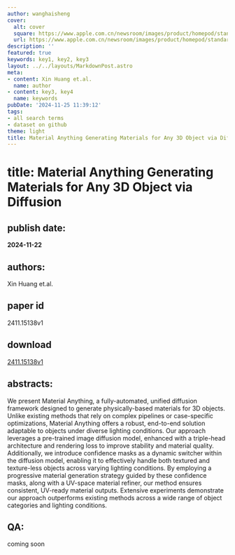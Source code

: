 ```yaml
---
author: wanghaisheng
cover:
  alt: cover
  square: https://www.apple.com.cn/newsroom/images/product/homepod/standard/Apple-HomePod-hero-230118_big.jpg.large_2x.jpg
  url: https://www.apple.com.cn/newsroom/images/product/homepod/standard/Apple-HomePod-hero-230118_big.jpg.large_2x.jpg
description: ''
featured: true
keywords: key1, key2, key3
layout: ../../layouts/MarkdownPost.astro
meta:
- content: Xin Huang et.al.
  name: author
- content: key3, key4
  name: keywords
pubDate: '2024-11-25 11:39:12'
tags:
- all search terms
- dataset on github
theme: light
title: Material Anything Generating Materials for Any 3D Object via Diffusion
---
```


# title: Material Anything Generating Materials for Any 3D Object via Diffusion 
## publish date: 
**2024-11-22** 
## authors: 
  Xin Huang et.al. 
## paper id
2411.15138v1
## download
[2411.15138v1](http://arxiv.org/abs/2411.15138v1)
## abstracts:
We present Material Anything, a fully-automated, unified diffusion framework designed to generate physically-based materials for 3D objects. Unlike existing methods that rely on complex pipelines or case-specific optimizations, Material Anything offers a robust, end-to-end solution adaptable to objects under diverse lighting conditions. Our approach leverages a pre-trained image diffusion model, enhanced with a triple-head architecture and rendering loss to improve stability and material quality. Additionally, we introduce confidence masks as a dynamic switcher within the diffusion model, enabling it to effectively handle both textured and texture-less objects across varying lighting conditions. By employing a progressive material generation strategy guided by these confidence masks, along with a UV-space material refiner, our method ensures consistent, UV-ready material outputs. Extensive experiments demonstrate our approach outperforms existing methods across a wide range of object categories and lighting conditions.
## QA:
coming soon
